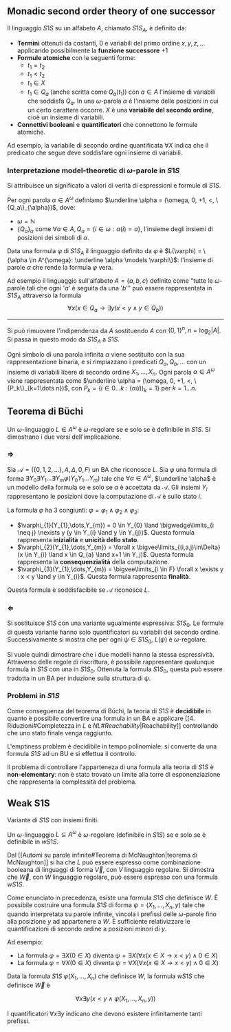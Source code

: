 ## Monadic second order theory of one successor

Il linguaggio $S1S$ su un alfabeto $A$, chiamato $S1S_{A}$, è definito da:
- **Termini** ottenuti da costanti, $0$ e variabili del primo ordine $x,y,z,\dots$ applicando possibilmente la **funzione successore** $+1$
- **Formule atomiche** con le seguenti forme:
	- $t_{1} = t_{2}$
	- $t_{1} < t_{2}$
	- $t_{1} \in X$
	- $t_{1} \in Q_a$ (anche scritta come $Q_a(t_1)$) con $a \in A$ l'insieme di variabili che soddisfa $Q_a$. In una $\omega$-parola $\alpha$ è l'insieme delle posizioni in cui un certo carattere occorre. $X$ è una **variabile del secondo ordine**, cioè un insieme di variabili.
- **Connettivi booleani** e **quantificatori** che connettono le formule atomiche.

Ad esempio, la variabile di secondo ordine quantificata $\forall X$ indica che il predicato che segue deve soddisfare ogni insieme di variabili.

### Interpretazione model-theoretic di $\omega$-parole in $S1S$
Si attribuisce un significato a valori di verità di espressioni e formule di $S1S$.

Per ogni parola $\alpha \in A^{\omega}$ definiamo $\underline \alpha = (\omega, 0, +1, <, \{Q_a\}_{\alpha})$, dove:

- $\omega = \mathbb{N}$
- $\{Q_a\}_{\alpha}$ come $\forall a \in A, \, Q_{a} = \{i \in \omega : \alpha(i) = a\}$, l'insieme degli insiemi di posizioni dei simboli di $\alpha$.

Data una formula $\varphi$ di $S1S_{A}$ il linguaggio definito da $\varphi$ è $L(\varphi) = \{\alpha \in A^{\omega}: \underline \alpha \models \varphi\}$: l'insieme di parole $\alpha$ che rende la formula $\varphi$ vera.

Ad esempio il linguaggio sull'alfabeto $A = \{ a, b, c \}$ definito come "tutte le $\omega$-parole tali che ogni '$a$' è seguita da una '$b$'" può essere rappresentata in $S1S_A$ attraverso la formula $$\forall x (x \in Q_{a} \rightarrow \exists y (x < y \land y \in Q_{b}))$$

---

Si può rimuovere l'indipendenza da $A$ sostituendo $A$ con $\{0,1\}^{n}, \, n = \log_2 |A|$. Si passa in questo modo da $S1S_{A}$ a $S1S$.

Ogni simbolo di una parola infinita $\alpha$ viene sostituito con la sua rappresentazione binaria, e si rimpiazzano i predicati $Q_a, Q_b, \dots$ con un insieme di variabili libere di secondo ordine $X_1,\dots,X_n$. 
Ogni parola $\alpha \in A^\omega$ viene rappresentata come $\underline \alpha = (\omega, 0, +1, <, \{P_k\}_{k=1\dots n})$, con $P_k = \{i \in 0 \dots k : (\alpha(i))_k = 1\}$ per $k = 1 \dots n$.

## Teorema di Büchi

Un $\omega$-linguaggio $L \in A^{\omega}$ è $\omega$-regolare se e solo se è definibile in $S1S$.
Si dimostrano i due versi dell'implicazione.

### $\Rightarrow$

Sia $\mathcal{A} = (\{0,1,2,\dots\}, A, \Delta, 0, F)$ un BA che riconosce $L$.
Sia $\varphi$ una formula di forma $\exists Y_{0} \exists Y_{1} \dots \exists Y_{m} \varphi (Y_{0}Y_{1}\dots Y_{m})$ tale che $\forall \alpha \in A^{\omega}$, $\underline \alpha$ è un modello della formula se e solo se $\alpha$ è accettata da $\mathcal{A}$.
Gli insiemi $Y_{i}$ rappresentano le posizioni dove la computazione di $\mathcal{A}$ è sullo stato $i$. 

La formula $\varphi$ ha 3 congiunti: $\varphi = \varphi_{1} \land \varphi_{2} \land \varphi_{3}$:
- $\varphi_{1}(Y_{1},\dots,Y_{m}) = 0 \in Y_{0} \land \bigwedge\limits_{i \neq j} \nexists y (y \in Y_{i} \land y \in Y_{j})$. Questa formula rappresenta **inizialità** e **unicità dello stato**.
- $\varphi_{2}(Y_{1},\dots,Y_{m}) = \forall x \bigvee\limits_{(i,a,j)\in\Delta}(x \in Y_{i} \land x \in Q_{a} \land x+1 \in Y_j)$. Questa formula rappresenta la **consequenzialità** della computazione.
- $\varphi_{3}(Y_{1},\dots,Y_{m}) = \bigvee\limits_{i \in F} \forall x \exists y : x < y \land y \in Y_{i}$. Questa formula rappresenta **finalità**.

Questa formula è soddisfacibile se $\mathcal{A}$ riconosce $L$.

### $\Leftarrow$
Si sostituisce $S1S$ con una variante ugualmente espressiva: $S1S_{0}$. Le formule di questa variante hanno solo quantificatori su variabili del secondo ordine. Successivamente si mostra che per ogni $\psi \in S1S_0$, $L(\psi)$ è $\omega$-regolare.

Si vuole quindi dimostrare che i due modelli hanno la stessa espressività. Attraverso delle regole di riscrittura, è possibile rappresentare qualunque formula in $S1S$ con una in $S1S_0$.
Ottenuta la formula $S1S_0$, questa può essere tradotta in un BA per induzione sulla struttura di $\psi$.

### Problemi in $S1S$

Come conseguenza del teorema di Büchi, la teoria di $S1S$ è **decidibile** in quanto è possibile convertire una formula in un BA e applicare [[4. Riduzioni#Completezza in $L$ e $NL$#$Reachability$|Reachability]] controllando che uno stato finale venga raggiunto. 

L'emptiness problem è decidibile in tempo polinomiale: si converte da una formula $S1S$ ad un BU e si effettua il controllo.

Il problema di controllare l'apparteneza di una formula alla teoria di $S1S$ è **non-elementary**: non è stato trovato un limite alla torre di esponenziazione che rappresenta la complessità del problema.

## Weak S1S 

Variante di $S1S$ con insiemi finiti.

Un $\omega$-linguaggio $L \subseteq A^{\omega}$ è $\omega$-regolare (definibile in $S1S$) se e solo se è definibile in $wS1S$.

Dal [[Automi su parole infinite#Teorema di McNaughton|teorema di McNaughton]] si ha che $L$ può essere espresso come combinazione booleana di linguaggi di forma $\overrightarrow V$, con $V$ linguaggio regolare.
Si dimostra che $\overrightarrow W$, con $W$ linguaggio regolare, può essere espresso con una formula $wS1S$.

Come enunciato in precedenza, esiste una formula $S1S$ che definisce $W$. È possibile costruire una formula $S1S$ di forma $\psi = (X_1,\dots,X_n,y)$ tale che quando interpretata su parole infinite, vincola i prefissi delle $\omega$-parole fino alla posizione $y$ ad appartenere a $W$.
È sufficiente relativizzare le quantificazioni di secondo ordine a posizioni minori di $y$.

Ad esempio:

- La formula $\varphi = \exists X (0 \in X)$ diventa $\psi = \exists X (\forall x (x \in X \rightarrow x < y) \land 0 \in X)$
- La formula $\varphi = \forall X (0 \in X)$ diventa $\psi = \forall X (\forall x (x \in X \rightarrow x < y) \land 0 \in X)$

Data la formula $S1S$ $\varphi(X_1,\dots,X_n)$ che definisce $W$, la formula $wS1S$ che definisce $\overrightarrow W$ è 

$$\forall x \exists y (x < y \land \psi(X_1,\dots,X_n,y))$$

I quantificatori $\forall x \exists y$ indicano che devono esistere infinitamente tanti prefissi.